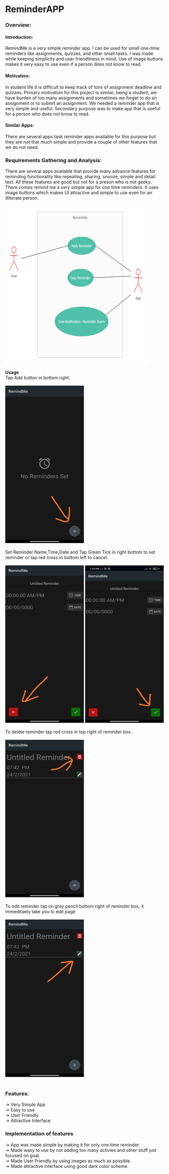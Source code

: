 # ReminderAPP
### **Overview:**
#### Introduction:
RemindMe is a very simple reminder app. I can be used for small one-time reminders like assignments, quizzes, and other small tasks. I was made while keeping simplicity and user friendliness in mind. Use of image buttons makes it very easy to use even if a person does not know to read.
####	Motivation:
In student life it is difficult to keep track of tons of assignment deadline and quizzes. Primary motivation for this project is similar, being a student, we have burden of too many assignments and sometimes we forget to do an assignment or to submit an assignment. We needed a reminder app that is very simple and useful. Secondary purpose was to make app that is useful for a person who does not know to read.
####	Similar Apps:
There are several apps task reminder apps available for this purpose but they are not that much simple and provide a couple of other features that we do not need.
### **Requirements Gathering and Analysis:**
There are several apps available that provide many advance features for reminding functionality like repeating, sharing, snooze, simple and detail text. All these features are good but not for a preson who is not geeky. There comes remind me a very simple app for one time reminders. It uses image buttons which makes UI attractive and simple to use even for an illiterate person. <br/><br/>
<img src="https://github.com/abdullahsultan/ReminderAPP/blob/master/UseCase.png" width="450" height="500"> <br/> <br/>
**Usage** <br/>
Tap Add button in bottom right. <br/> <br/>
<img src="https://github.com/abdullahsultan/ReminderAPP/blob/master/Add.jpg" width="250" height="500"> <br/> <br/>
Set Reminder Name,Time,Date and Tap Green Tick in right bottom to set reminder or tap red cross in bottom left to cancel. <br/> <br/>
<img src="https://github.com/abdullahsultan/ReminderAPP/blob/master/Cancel.jpg" width="250" height="500"> 
<img src="https://github.com/abdullahsultan/ReminderAPP/blob/master/Set.jpg" width="250" height="500"> <br/> <br/>
To delete reminder tap red cross in top right of reminder box. <br/> <br/>
<img src="https://github.com/abdullahsultan/ReminderAPP/blob/master/Delete.jpg" width="250" height="500"> <br/> <br/>
To edit reminder tap on grey pencil bottom right of reminder box, it immeditaely take you to edit page <br/> <br/>
<img src="https://github.com/abdullahsultan/ReminderAPP/blob/master/Edit.jpg" width="250" height="500"> <br/> <br/>
### **Features:**
-> Very Simple App <br/>
-> Easy to use <br/>
-> User Friendly <br/>
-> Attractive Interface <br/>

### Implementation of features
-> App was made simple by making it for only one time reminder. <br/>
-> Made wasy to use by not adding too many activies and other stuff just focused on goal. <br/>
->  Made User Friendly by using images as much as possible. <br/>
-> Made attractive interface using good dark color scheme. <br/>
